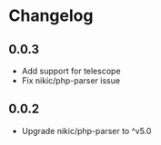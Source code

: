 # Changelog

## 0.0.3

- Add support for telescope
- Fix nikic/php-parser issue

## 0.0.2

- Upgrade nikic/php-parser to ^v5.0
